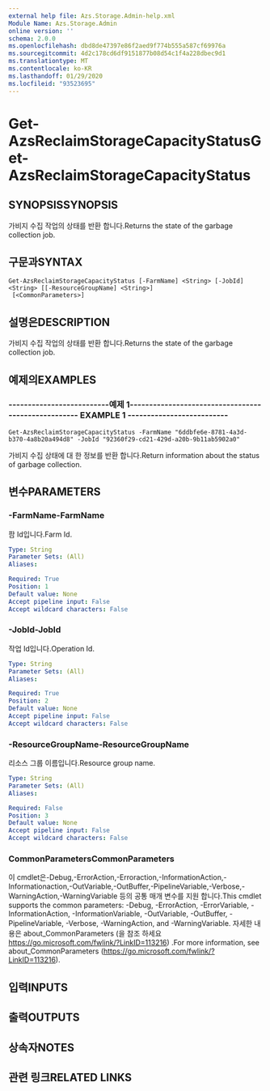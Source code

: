 ```yaml
---
external help file: Azs.Storage.Admin-help.xml
Module Name: Azs.Storage.Admin
online version: ''
schema: 2.0.0
ms.openlocfilehash: dbd8de47397e86f2aed9f774b555a587cf69976a
ms.sourcegitcommit: 4d2c178cd6df9151877b08d54c1f4a228dbec9d1
ms.translationtype: MT
ms.contentlocale: ko-KR
ms.lasthandoff: 01/29/2020
ms.locfileid: "93523695"
---
```

# <span data-ttu-id="96254-101">Get-AzsReclaimStorageCapacityStatus</span><span class="sxs-lookup"><span data-stu-id="96254-101">Get-AzsReclaimStorageCapacityStatus</span></span>

## <span data-ttu-id="96254-102">SYNOPSIS</span><span class="sxs-lookup"><span data-stu-id="96254-102">SYNOPSIS</span></span>
<span data-ttu-id="96254-103">가비지 수집 작업의 상태를 반환 합니다.</span><span class="sxs-lookup"><span data-stu-id="96254-103">Returns the state of the garbage collection job.</span></span>

## <span data-ttu-id="96254-104">구문과</span><span class="sxs-lookup"><span data-stu-id="96254-104">SYNTAX</span></span>

```
Get-AzsReclaimStorageCapacityStatus [-FarmName] <String> [-JobId] <String> [[-ResourceGroupName] <String>]
 [<CommonParameters>]
```

## <span data-ttu-id="96254-105">설명은</span><span class="sxs-lookup"><span data-stu-id="96254-105">DESCRIPTION</span></span>
<span data-ttu-id="96254-106">가비지 수집 작업의 상태를 반환 합니다.</span><span class="sxs-lookup"><span data-stu-id="96254-106">Returns the state of the garbage collection job.</span></span>

## <span data-ttu-id="96254-107">예제의</span><span class="sxs-lookup"><span data-stu-id="96254-107">EXAMPLES</span></span>

### <span data-ttu-id="96254-108">--------------------------예제 1--------------------------</span><span class="sxs-lookup"><span data-stu-id="96254-108">-------------------------- EXAMPLE 1 --------------------------</span></span>
```
Get-AzsReclaimStorageCapacityStatus -FarmName "6ddbfe6e-8781-4a3d-b370-4a8b20a494d8" -JobId "92360f29-cd21-429d-a20b-9b11ab5902a0"
```

<span data-ttu-id="96254-109">가비지 수집 상태에 대 한 정보를 반환 합니다.</span><span class="sxs-lookup"><span data-stu-id="96254-109">Return information about the status of garbage collection.</span></span>

## <span data-ttu-id="96254-110">변수</span><span class="sxs-lookup"><span data-stu-id="96254-110">PARAMETERS</span></span>

### <span data-ttu-id="96254-111">-FarmName</span><span class="sxs-lookup"><span data-stu-id="96254-111">-FarmName</span></span>
<span data-ttu-id="96254-112">팜 Id입니다.</span><span class="sxs-lookup"><span data-stu-id="96254-112">Farm Id.</span></span>

```yaml
Type: String
Parameter Sets: (All)
Aliases: 

Required: True
Position: 1
Default value: None
Accept pipeline input: False
Accept wildcard characters: False
```

### <span data-ttu-id="96254-113">-JobId</span><span class="sxs-lookup"><span data-stu-id="96254-113">-JobId</span></span>
<span data-ttu-id="96254-114">작업 Id입니다.</span><span class="sxs-lookup"><span data-stu-id="96254-114">Operation Id.</span></span>

```yaml
Type: String
Parameter Sets: (All)
Aliases: 

Required: True
Position: 2
Default value: None
Accept pipeline input: False
Accept wildcard characters: False
```

### <span data-ttu-id="96254-115">-ResourceGroupName</span><span class="sxs-lookup"><span data-stu-id="96254-115">-ResourceGroupName</span></span>
<span data-ttu-id="96254-116">리소스 그룹 이름입니다.</span><span class="sxs-lookup"><span data-stu-id="96254-116">Resource group name.</span></span>

```yaml
Type: String
Parameter Sets: (All)
Aliases: 

Required: False
Position: 3
Default value: None
Accept pipeline input: False
Accept wildcard characters: False
```

### <span data-ttu-id="96254-117">CommonParameters</span><span class="sxs-lookup"><span data-stu-id="96254-117">CommonParameters</span></span>
<span data-ttu-id="96254-118">이 cmdlet은-Debug,-ErrorAction,-Erroraction,-InformationAction,-Informationaction,-OutVariable,-OutBuffer,-PipelineVariable,-Verbose,-WarningAction,-WarningVariable 등의 공통 매개 변수를 지원 합니다.</span><span class="sxs-lookup"><span data-stu-id="96254-118">This cmdlet supports the common parameters: -Debug, -ErrorAction, -ErrorVariable, -InformationAction, -InformationVariable, -OutVariable, -OutBuffer, -PipelineVariable, -Verbose, -WarningAction, and -WarningVariable.</span></span> <span data-ttu-id="96254-119">자세한 내용은 about_CommonParameters (을 참조 하세요 https://go.microsoft.com/fwlink/?LinkID=113216) .</span><span class="sxs-lookup"><span data-stu-id="96254-119">For more information, see about_CommonParameters (https://go.microsoft.com/fwlink/?LinkID=113216).</span></span>

## <span data-ttu-id="96254-120">입력</span><span class="sxs-lookup"><span data-stu-id="96254-120">INPUTS</span></span>

## <span data-ttu-id="96254-121">출력</span><span class="sxs-lookup"><span data-stu-id="96254-121">OUTPUTS</span></span>

## <span data-ttu-id="96254-122">상속자</span><span class="sxs-lookup"><span data-stu-id="96254-122">NOTES</span></span>

## <span data-ttu-id="96254-123">관련 링크</span><span class="sxs-lookup"><span data-stu-id="96254-123">RELATED LINKS</span></span>

